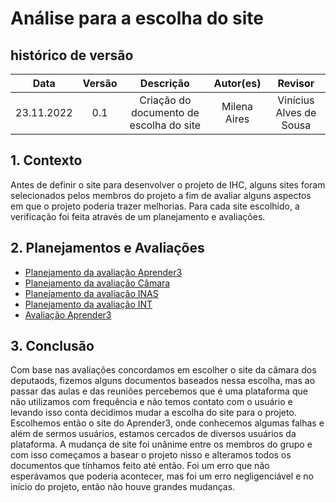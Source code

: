 # Análise para a escolha do site

## histórico de versão
|    Data    | Versão | Descrição                                   | Autor(es)    | Revisor            |
| :--------: | :----: | :-----------------------------------------: | :----------: | :----------------: |
| 23.11.2022 |  0.1   | Criação do documento de escolha do site     | Milena Aires | Vinícius Alves de Sousa |

## 1. Contexto 
Antes de definir o site para desenvolver o projeto de IHC, alguns sites foram selecionados pelos membros do projeto a fim de avaliar alguns aspectos em que o projeto poderia trazer melhorias. Para cada site escolhido, a verificação foi feita através de um planejamento e avaliações.

## 2. Planejamentos e Avaliações
- [Planejamento da avaliação Aprender3]()
- [Planejamento da avaliação Câmara]()
- [Planejamento da avaliação INAS]()
- [Planejamento da avaliação INT]()
- [Avaliação Aprender3]()

## 3. Conclusão 
Com base nas avaliações concordamos em escolher o site da câmara dos deputaods, fizemos alguns documentos baseados nessa escolha, mas ao passar das aulas e das reuniões percebemos que é uma plataforma que não utilizamos com frequência e não temos contato com o usuário e levando isso conta decidimos mudar a escolha do site para o projeto. Escolhemos então o site do Aprender3, onde conhecemos algumas falhas e além de sermos usuários, estamos cercados de diversos usuários da plataforma.
A mudança de site foi unânime entre os membros do grupo e com isso começamos a basear o projeto nisso e alteramos todos os documentos que tínhamos feito até então. 
Foi um erro que não esperávamos que poderia acontecer, mas foi um erro negligenciável e no início do projeto, então não houve grandes mudanças.
